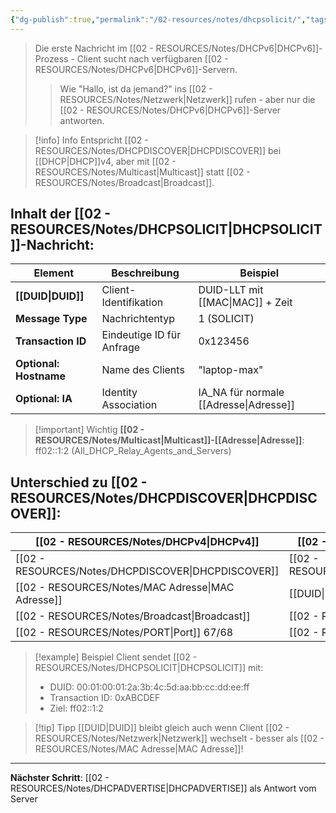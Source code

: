 ```yaml
---
{"dg-publish":true,"permalink":"/02-resources/notes/dhcpsolicit/","tags":["informatik/netzwerk/ip/ipv6"],"noteIcon":"","updated":"2025-09-16T23:41:26.000+02:00"}
---
```


>Die erste Nachricht im [[02 - RESOURCES/Notes/DHCPv6\|DHCPv6]]-Prozess - Client sucht nach verfügbaren [[02 - RESOURCES/Notes/DHCPv6\|DHCPv6]]-Servern.
>>Wie "Hallo, ist da jemand?" ins [[02 - RESOURCES/Notes/Netzwerk\|Netzwerk]] rufen - aber nur die [[02 - RESOURCES/Notes/DHCPv6\|DHCPv6]]-Server antworten.

>[!info] Info
>Entspricht [[02 - RESOURCES/Notes/DHCPDISCOVER\|DHCPDISCOVER]] bei [[DHCP\|DHCP]]v4, aber mit [[02 - RESOURCES/Notes/Multicast\|Multicast]] statt [[02 - RESOURCES/Notes/Broadcast\|Broadcast]].

## Inhalt der [[02 - RESOURCES/Notes/DHCPSOLICIT\|DHCPSOLICIT]]-Nachricht:

| Element | Beschreibung | Beispiel |
|---------|--------------|----------|
| **[[DUID\|DUID]]** | Client-Identifikation | DUID-LLT mit [[MAC\|MAC]] + Zeit |
| **Message Type** | Nachrichtentyp | 1 (SOLICIT) |
| **Transaction ID** | Eindeutige ID für Anfrage | 0x123456 |
| **Optional: Hostname** | Name des Clients | "laptop-max" |
| **Optional: IA** | Identity Association | IA_NA für normale [[Adresse\|Adresse]] |

>[!important] Wichtig
>**[[02 - RESOURCES/Notes/Multicast\|Multicast]]-[[Adresse\|Adresse]]**: ff02::1:2 (All_DHCP_Relay_Agents_and_Servers)

## Unterschied zu [[02 - RESOURCES/Notes/DHCPDISCOVER\|DHCPDISCOVER]]:

| [[02 - RESOURCES/Notes/DHCPv4\|DHCPv4]]       | [[02 - RESOURCES/Notes/DHCPv6\|DHCPv6]]       |
| ---------------- | ---------------- |
| [[02 - RESOURCES/Notes/DHCPDISCOVER\|DHCPDISCOVER]] | [[02 - RESOURCES/Notes/DHCPSOLICIT\|DHCPSOLICIT]]  |
| [[02 - RESOURCES/Notes/MAC Adresse\|MAC Adresse]]  | [[DUID\|DUID]]         |
| [[02 - RESOURCES/Notes/Broadcast\|Broadcast]]    | [[02 - RESOURCES/Notes/Multicast\|Multicast]]    |
| [[02 - RESOURCES/Notes/PORT\|Port]] 67/68   | [[02 - RESOURCES/Notes/PORT\|Port]] 546/547 |

>[!example] Beispiel
>Client sendet [[02 - RESOURCES/Notes/DHCPSOLICIT\|DHCPSOLICIT]] mit:
>- DUID: 00:01:00:01:2a:3b:4c:5d:aa:bb:cc:dd:ee:ff
>- Transaction ID: 0xABCDEF
>- Ziel: ff02::1:2

>[!tip] Tipp
>[[DUID\|DUID]] bleibt gleich auch wenn Client [[02 - RESOURCES/Notes/Netzwerk\|Netzwerk]] wechselt - besser als [[02 - RESOURCES/Notes/MAC Adresse\|MAC Adresse]]!

---

**Nächster Schritt**: [[02 - RESOURCES/Notes/DHCPADVERTISE\|DHCPADVERTISE]] als Antwort vom Server
